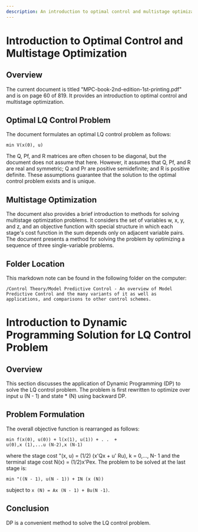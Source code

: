 ```yaml
---
description: An introduction to optimal control and multistage optimization, as well as the application of dynamic programming to solve the LQ control problem.
---
```

# Introduction to Optimal Control and Multistage Optimization

## Overview
The current document is titled "MPC-book-2nd-edition-1st-printing.pdf" and is on page 60 of 819. It provides an introduction to optimal control and multistage optimization.

## Optimal LQ Control Problem
The document formulates an optimal LQ control problem as follows:
```
min V(x(0), u)
```
The Q, Pf, and R matrices are often chosen to be diagonal, but the document does not assume that here. However, it assumes that Q, Pf, and R are real and symmetric; Q and Pr are positive semidefinite; and R is positive definite. These assumptions guarantee that the solution to the optimal control problem exists and is unique.

## Multistage Optimization
The document also provides a brief introduction to methods for solving multistage optimization problems. It considers the set of variables w, x, y, and z, and an objective function with special structure in which each stage's cost function in the sum depends only on adjacent variable pairs. The document presents a method for solving the problem by optimizing a sequence of three single-variable problems.

## Folder Location
This markdown note can be found in the following folder on the computer:
```
/Control Theory/Model Predictive Control - An overview of Model Predictive Control and the many variants of it as well as applications, and comparisons to other control schemes.
```

# Introduction to Dynamic Programming Solution for LQ Control Problem

## Overview
This section discusses the application of Dynamic Programming (DP) to solve the LQ control problem. The problem is first rewritten to optimize over input u (N - 1) and state * (N) using backward DP.

## Problem Formulation
The overall objective function is rearranged as follows:
```
min f(x(0), u(0)) + l(x(1), u(1)) + . .  +
u(0),x (1),...u (N-2),x (N-1)
```
where the stage cost "(x, u) = (1/2) (x'Qx + u' Ru), k = 0,..., N- 1 and the terminal stage cost N(x) = (1/2)x'Pex. The problem to be solved at the last stage is:
```
min "((N - 1), u(N - 1)) + IN (x (N))
```
subject to `x (N) = Ax (N - 1) + Bu(N -1)`.

## Conclusion
DP is a convenient method to solve the LQ control problem.